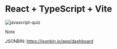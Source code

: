 # React + TypeScript + Vite

![javascript-quiz](https://github.com/Luiggi-piero/javascript-quiz/assets/86317658/f2b96b56-2479-4990-abea-d45148aa25dd)

>[!NOTE]
>JSONBIN: https://jsonbin.io/app/dashboard
